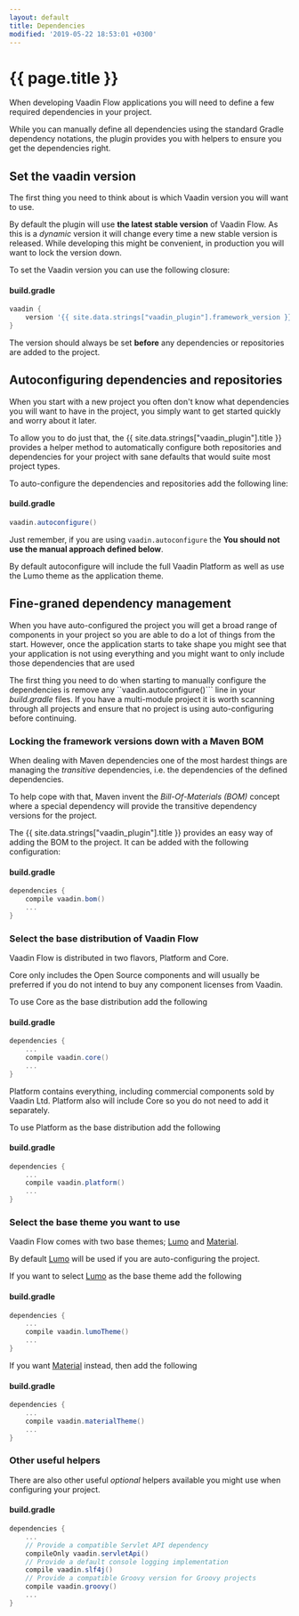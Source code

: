 ```yaml
---
layout: default
title: Dependencies
modified: '2019-05-22 18:53:01 +0300'
---
```


# {{ page.title }}

When developing Vaadin Flow applications you will need to define a few required dependencies in your project.

While you can manually define all dependencies using the standard Gradle dependency notations, the plugin provides you with helpers to ensure you get the dependencies right.

## Set the vaadin version

The first thing you need to think about is which Vaadin version you will want to use.

By default the plugin will use **the latest stable version** of Vaadin Flow. As this is a *dynamic* version it will change every time a new stable version is released. While developing this might be convenient, in production you will want to lock the version down.

To set the Vaadin version you can use the following closure:

#### build.gradle
```groovy
vaadin {
    version '{{ site.data.strings["vaadin_plugin"].framework_version }}'
}
```

The version should always be set **before** any dependencies or repositories are added to the project.


## Autoconfiguring dependencies and repositories

When you start with a new project you often don't know what dependencies you will want to have in the project, you simply want to get started quickly and worry about it later. 

To allow you to do just that, the {{ site.data.strings["vaadin_plugin"].title }} provides a helper method to automatically configure both repositories and dependencies for your project with sane defaults that would suite most project types.

To auto-configure the dependencies and repositories add the following line:

#### build.gradle
```groovy
vaadin.autoconfigure()
```

Just remember, if you are using ``vaadin.autoconfigure`` the **You should not use the manual approach defined below**.

By default autoconfigure will include the full Vaadin Platform as well as use the Lumo theme as the application theme.

## Fine-graned dependency management

When you have auto-configured the project you will get a broad range of components in your project so you are able to do a lot of things from the start. 
However, once the application starts to take shape you might see that your application is not using everything and you might want to only include those dependencies that are used

The first thing you need to do when starting to manually configure the dependencies is remove any ``vaadin.autoconfigure()``` line in your *build.gradle* files. If you have a multi-module project it is worth scanning through all projects and ensure that no project is using auto-configuring before continuing.

### Locking the framework versions down with a Maven BOM

When dealing with Maven dependencies one of the most hardest things are managing the *transitive* dependencies, i.e. the dependencies of the defined dependencies.

To help cope with that, Maven invent the *Bill-Of-Materials (BOM)* concept where a special dependency will provide the transitive dependency versions for the project.

The {{ site.data.strings["vaadin_plugin"].title }} provides an easy way of adding the BOM to the project. It can be added with the following configuration:

#### build.gradle
```groovy
dependencies {
    compile vaadin.bom()
    ...
}
```

### Select the base distribution of Vaadin Flow

Vaadin Flow is distributed in two flavors, Platform and Core. 

Core only includes the Open Source components and will usually be preferred if you do not intend to buy any component licenses from Vaadin.

To use Core as the base distribution add the following

#### build.gradle
```groovy
dependencies {
    ...
    compile vaadin.core()
    ...
}
```

Platform contains everything, including commercial components sold by Vaadin Ltd. Platform also will include Core so you do not need to add it separately.

To use Platform as the base distribution add the following

#### build.gradle
```groovy
dependencies {
    ...
    compile vaadin.platform()
    ...
}
```

### Select the base theme you want to use

Vaadin Flow comes with two base themes; [Lumo](https://vaadin.com/themes/lumo) and [Material](https://vaadin.com/themes/material). 

By default [Lumo](https://vaadin.com/themes/lumo) will be used if you are auto-configuring the project.

If you want to select [Lumo](https://vaadin.com/themes/lumo) as the base theme add the following

#### build.gradle
```groovy
dependencies {
    ...
    compile vaadin.lumoTheme()
    ...
}
```

If you want [Material](https://vaadin.com/themes/material) instead, then add the following

#### build.gradle
```groovy
dependencies {
    ...
    compile vaadin.materialTheme()
    ...
}
```

### Other useful helpers

There are also other useful *optional* helpers available you might use when configuring your project.

#### build.gradle
```groovy
dependencies {
    ...
    // Provide a compatible Servlet API dependency 
    compileOnly vaadin.servletApi()
    // Provide a default console logging implementation
    compile vaadin.slf4j()
    // Provide a compatible Groovy version for Groovy projects
    compile vaadin.groovy()
    ...
}
```



